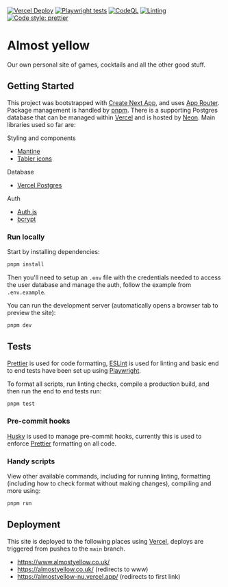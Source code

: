 [![Vercel Deploy](https://deploy-badge.vercel.app/vercel/almostyellow)](https://www.almostyellow.co.uk/)
[![Playwright tests](https://github.com/cjrace/almostyellow/actions/workflows/playwright.yml/badge.svg)](https://github.com/cjrace/almostyellow/actions/workflows/playwright.yml)
[![CodeQL](https://github.com/cjrace/almostyellow/actions/workflows/github-code-scanning/codeql/badge.svg)](https://github.com/cjrace/almostyellow/actions/workflows/github-code-scanning/codeql)
[![Linting](https://github.com/cjrace/almostyellow/actions/workflows/lint.yml/badge.svg)](https://github.com/cjrace/almostyellow/actions/workflows/lint.yml)
[![Code style: prettier](https://img.shields.io/badge/code_style-prettier-ff69b4.svg?style=flat)](https://github.com/prettier/prettier)

# Almost yellow

Our own personal site of games, cocktails and all the other good stuff.

## Getting Started

This project was bootstrapped with [Create Next App](https://nextjs.org/docs/api-reference/create-next-app), and uses [App Router](https://nextjs.org/docs/app). Package management is handled by [pnpm](https://pnpm.io/). There is a supporting Postgres database that can be managed within [Vercel](https://vercel.com/) and is hosted by [Neon](https://neon.tech/). Main libraries used so far are:

Styling and components

- [Mantine](https://mantine.dev/)
- [Tabler icons](https://tabler-icons.io/)

Database

- [Vercel Postgres](https://vercel.com/docs/storage/vercel-postgres)

Auth

- [Auth.js](https://authjs.dev/)
- [bcrypt](https://github.com/kelektiv/node.bcrypt.js)

### Run locally

Start by installing dependencies:

```bash
pnpm install
```

Then you'll need to setup an `.env` file with the credentials needed to access the user database and manage the auth, follow the example from `.env.example`.

You can run the development server (automatically opens a browser tab to preview the site):

```bash
pnpm dev
```

## Tests

[Prettier](https://prettier.io/) is used for code formatting, [ESLint](https://eslint.org/) is used for linting and basic end to end tests have been set up using [Playwright](https://playwright.dev/).

To format all scripts, run linting checks, compile a production build, and then run the end to end tests run:

```bash
pnpm test
```

### Pre-commit hooks

[Husky](https://typicode.github.io/husky) is used to manage pre-commit hooks, currently this is used to enforce [Prettier](https://prettier.io/) formatting on all code.

### Handy scripts

View other available commands, including for running linting, formatting (including how to check format without making changes), compiling and more using:

```bash
pnpm run
```

## Deployment

This site is deployed to the following places using [Vercel](https://vercel.com/), deploys are triggered from pushes to the `main` branch.

- https://www.almostyellow.co.uk/
- https://almostyellow.co.uk/ (redirects to www)
- https://almostyellow-nu.vercel.app/ (redirects to first link)

